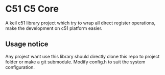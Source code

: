 # C51 C5 Core
A keil c51 library project which try to wrap all direct register operations, make the development on c51 platform easier.

## Usage notice
Any project want use this library should directly clone this repo to project folder or make a git submodule. Modify config.h to suit the system configuration.